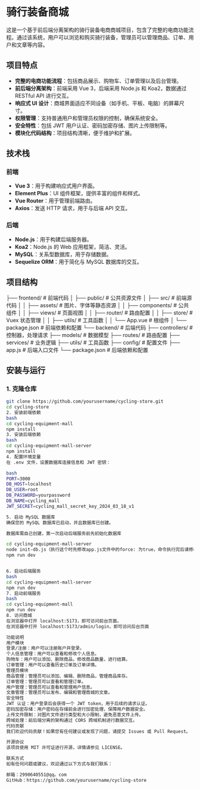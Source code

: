 # 骑行装备商城

这是一个基于前后端分离架构的骑行装备电商商城项目，包含了完整的电商功能流程。通过该系统，用户可以浏览和购买骑行装备，管理员可以管理商品、订单、用户和文章等内容。

## 项目特点

- **完整的电商功能流程**：包括商品展示、购物车、订单管理以及后台管理。
- **前后端分离架构**：前端采用 Vue 3，后端采用 Node.js 和 Koa2，数据通过 RESTful API 进行交互。
- **响应式 UI 设计**：商城界面适应不同设备（如手机、平板、电脑）的屏幕尺寸。
- **权限管理**：支持普通用户和管理员权限的控制，确保系统安全。
- **安全特性**：包括 JWT 用户认证、密码加密存储、图片上传限制等。
- **模块化代码结构**：项目结构清晰，便于维护和扩展。

## 技术栈

### 前端

- **Vue 3**：用于构建响应式用户界面。
- **Element Plus**：UI 组件框架，提供丰富的组件和样式。
- **Vue Router**：用于管理前端路由。
- **Axios**：发送 HTTP 请求，用于与后端 API 交互。

### 后端

- **Node.js**：用于构建后端服务器。
- **Koa2**：Node.js 的 Web 应用框架，简洁、灵活。
- **MySQL**：关系型数据库，用于存储数据。
- **Sequelize ORM**：用于简化与 MySQL 数据库的交互。

## 项目结构

├── frontend/              # 前端代码
│   ├── public/            # 公共资源文件
│   ├── src/               # 前端源代码
│   │   ├── assets/        # 图片、字体等静态资源
│   │   ├── components/    # 公共组件
│   │   ├── views/         # 页面视图
│   │   ├── router/        # 路由配置
│   │   ├── store/         # Vuex 状态管理
│   │   ├── utils/         # 工具函数
│   │   └── App.vue        # 根组件
│   └── package.json       # 前端依赖和配置
└── backend/               # 后端代码
├── controllers/       # 控制器，处理请求
├── models/            # 数据模型
├── routes/            # 路由配置
├── services/          # 业务逻辑
├── utils/             # 工具函数
├── config/            # 配置文件
├── app.js             # 后端入口文件
└── package.json       # 后端依赖和配置


## 安装与运行

### 1. 克隆仓库

```bash
git clone https://github.com/yourusername/cycling-store.git
cd cycling-store
2. 安装前端依赖
bash
cd cycling-equipment-mall
npm install
3. 安装后端依赖
bash
cd cycling-equipment-mall-server
npm install
4. 配置环境变量
在 .env 文件，设置数据库连接信息和 JWT 密钥：

bash
PORT=3000
DB_HOST=localhost
DB_USER=root
DB_PASSWORD=yourpassword
DB_NAME=cycling_mall
JWT_SECRET=cycling_mall_secret_key_2024_03_18_v1

5. 启动 MySQL 数据库
确保您的 MySQL 数据库已启动，并且数据库已创建。

数据库需自己创建，第一次启动后端服务前先初始化数据库

cd cycling-equipment-mall-server
node init-db.js（执行这个时先修改app.js文件中的force: 为true，命令执行完后请修改回false，可自行查阅原由）
npm run dev


6. 启动后端服务
bash
cd cycling-equipment-mall-server
npm run dev
7. 启动前端服务
bash
cd cycling-equipment-mall
npm run dev
8. 访问商城
在浏览器中打开 localhost:5173，即可访问前台页面。
在浏览器中打开 localhost:5173/admin/login，即可访问后台页面

功能说明
用户模块
登录/注册：用户可以注册账户并登录。
个人信息管理：用户可以查看和修改个人信息。
购物车：用户可以添加、删除商品，修改商品数量，进行结算。
订单管理：用户可以查看历史订单及订单详情。
管理员模块
商品管理：管理员可以添加、编辑、删除商品，管理商品库存。
订单管理：管理员可以查看和管理订单。
用户管理：管理员可以查看和管理用户信息。
文章管理：管理员可以发布、编辑和管理商城的文章。
安全特性
JWT 认证：用户登录后会获得一个 JWT token，用于后续的请求认证。
密码加密存储：用户密码在存储前会进行加密处理，保障用户数据安全。
上传文件限制：对图片文件进行类型和大小限制，避免恶意文件上传。
跨域处理：前后端分离的架构通过 CORS 跨域机制进行数据交互。
代码贡献
我们欢迎代码贡献！如果您有任何建议或发现了问题，请提交 Issues 或 Pull Request。

开源协议
该项目使用 MIT 许可证进行开源，详情请参见 LICENSE。

联系方式
如有任何问题或建议，欢迎通过以下方式与我们联系：

邮箱：2990640551@qq。com
GitHub：https://github.com/yourusername/cycling-store
